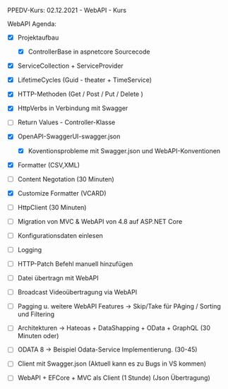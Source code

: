 ﻿PPEDV-Kurs: 02.12.2021 - WebAPI - Kurs


WebAPI Agenda:

- [x] Projektaufbau 
  - [x] ControllerBase in aspnetcore Sourcecode
- [x] ServiceCollection + ServiceProvider 
- [x] LifetimeCycles (Guid - theater + TimeService)


- [x] HTTP-Methoden (Get / Post / Put / Delete )
- [x] HttpVerbs in Verbindung mit Swagger
- [ ] Return Values - Controller-Klasse
- [x] OpenAPI-SwaggerUI-swagger.json
  - [x] Koventionsprobleme mit Swagger.json und WebAPI-Konventionen
- [x] Formatter (CSV,XML)
- [ ] Content Negotation (30 Minuten)
- [x] Customize Formatter (VCARD)
- [ ] HttpClient (30 Minuten)
- [ ] Migration von MVC & WebAPI von 4.8 auf ASP.NET Core


- [ ] Konfigurationsdaten einlesen 
- [ ] Logging
- [ ] HTTP-Patch Befehl manuell hinzufügen
- [ ] Datei übertragn mit WebAPI
- [ ] Broadcast Videoübertragung via WebAPI
- [ ] Pagging u. weitere WebAPI Features -> Skip/Take für PAging / Sorting und Filtering
- [ ] Architekturen -> Hateoas + DataShapping + OData + GraphQL (30 Minuten oder) 
- [ ] ODATA 8 -> Beispiel Odata-Service Implementierung.  (30-45)
- [ ] Client mit Swagger.json (Aktuell kann es zu Bugs in VS kommen)


- [ ] WebAPI + EFCore + MVC als Client (1 Stunde) (Json Übertragung) 







  
